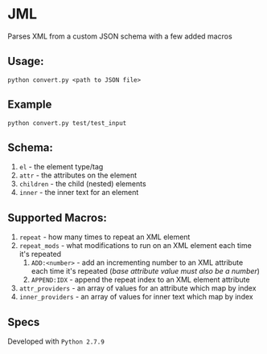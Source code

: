 # JML
Parses XML from a custom JSON schema with a few added macros

## Usage:
`python convert.py <path to JSON file>`

## Example
`python convert.py test/test_input`

## Schema:
1. `el` - the element type/tag
1. `attr` - the attributes on the element
1. `children` - the child (nested) elements
1. `inner` - the inner text for an element

## Supported Macros:
1. `repeat` - how many times to repeat an XML element
1. `repeat_mods` - what modifications to run on an XML element each time it's repeated
    1. `ADD:<number>` - add an incrementing number to an XML attribute each time it's repeated (_base attribute value must also be a number_)
    1. `APPEND:IDX` - append the repeat index to an XML element attribute
1. `attr_providers` - an array of values for an attribute which map by index
1. `inner_providers` - an array of values for inner text which map by index

## Specs
Developed with `Python 2.7.9`
